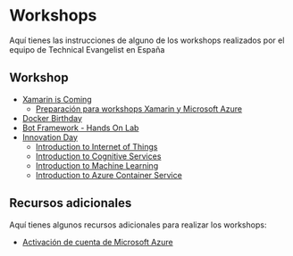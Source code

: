 # Workshops

Aquí tienes las instrucciones de alguno de los workshops realizados por el
equipo de Technical Evangelist en España

## Workshop

-  [Xamarin is Coming](https://github.com/xamarin/dev-days-labs/tree/master/HandsOnLab)
    -  [Preparación para workshops Xamarin y Microsoft Azure](XamarinIsComing)
-  [Docker Birthday](DockerBirthday)
-  [Bot Framework - Hands On Lab](https://github.com/DanyStinson/BigBotTheory)
-  [Innovation Day](https://github.com/esmsdn/Innovation-Day)
    -  [Introduction to Internet of Things](https://github.com/esmsdn/Innovation-Day/tree/master/02.%20Internet%20of%20Things%20-%20Hands%20on%20Lab)
    -  [Introduction to Cognitive Services](https://github.com/esmsdn/Innovation-Day/tree/master/03.%20Cognitive%20Services%20-%20Hands%20on%20Lab)
    -  [Introduction to Machine Learning](https://github.com/esmsdn/Innovation-Day/tree/master/05.%20Machine%20Learning%20-%20Hands%20on%20Lab)
    -  [Introduction to Azure Container Service](https://github.com/esmsdn/Innovation-Day/tree/master/04.%20Azure%20Container%20Service%20-%20Hands%20on%20Lab)

## Recursos adicionales

Aquí tienes algunos recursos adicionales para realizar los workshops:

-   [Activación de cuenta de Microsoft Azure](MicrosoftAzure)
